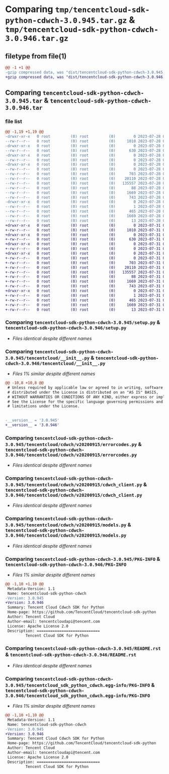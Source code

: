 # Comparing `tmp/tencentcloud-sdk-python-cdwch-3.0.945.tar.gz` & `tmp/tencentcloud-sdk-python-cdwch-3.0.946.tar.gz`

## filetype from file(1)

```diff
@@ -1 +1 @@
-gzip compressed data, was "dist/tencentcloud-sdk-python-cdwch-3.0.945.tar", last modified: Fri Jul 28 00:23:40 2023, max compression
+gzip compressed data, was "dist/tencentcloud-sdk-python-cdwch-3.0.946.tar", last modified: Mon Jul 31 00:21:50 2023, max compression
```

## Comparing `tencentcloud-sdk-python-cdwch-3.0.945.tar` & `tencentcloud-sdk-python-cdwch-3.0.946.tar`

### file list

```diff
@@ -1,19 +1,19 @@
-drwxr-xr-x   0 root         (0) root         (0)        0 2023-07-28 00:23:40.000000 tencentcloud-sdk-python-cdwch-3.0.945/
--rw-r--r--   0 root         (0) root         (0)     1010 2023-07-28 00:23:40.000000 tencentcloud-sdk-python-cdwch-3.0.945/setup.py
-drwxr-xr-x   0 root         (0) root         (0)        0 2023-07-28 00:23:40.000000 tencentcloud-sdk-python-cdwch-3.0.945/tencentcloud/
--rw-r--r--   0 root         (0) root         (0)      630 2023-07-28 00:23:40.000000 tencentcloud-sdk-python-cdwch-3.0.945/tencentcloud/__init__.py
-drwxr-xr-x   0 root         (0) root         (0)        0 2023-07-28 00:23:40.000000 tencentcloud-sdk-python-cdwch-3.0.945/tencentcloud/cdwch/
--rw-r--r--   0 root         (0) root         (0)        0 2023-07-28 00:23:40.000000 tencentcloud-sdk-python-cdwch-3.0.945/tencentcloud/cdwch/__init__.py
-drwxr-xr-x   0 root         (0) root         (0)        0 2023-07-28 00:23:40.000000 tencentcloud-sdk-python-cdwch-3.0.945/tencentcloud/cdwch/v20200915/
--rw-r--r--   0 root         (0) root         (0)        0 2023-07-28 00:23:40.000000 tencentcloud-sdk-python-cdwch-3.0.945/tencentcloud/cdwch/v20200915/__init__.py
--rw-r--r--   0 root         (0) root         (0)      703 2023-07-28 00:23:40.000000 tencentcloud-sdk-python-cdwch-3.0.945/tencentcloud/cdwch/v20200915/errorcodes.py
--rw-r--r--   0 root         (0) root         (0)    20110 2023-07-28 00:23:40.000000 tencentcloud-sdk-python-cdwch-3.0.945/tencentcloud/cdwch/v20200915/cdwch_client.py
--rw-r--r--   0 root         (0) root         (0)   135557 2023-07-28 00:23:40.000000 tencentcloud-sdk-python-cdwch-3.0.945/tencentcloud/cdwch/v20200915/models.py
--rw-r--r--   0 root         (0) root         (0)       88 2023-07-28 00:23:40.000000 tencentcloud-sdk-python-cdwch-3.0.945/setup.cfg
--rw-r--r--   0 root         (0) root         (0)     1669 2023-07-28 00:23:40.000000 tencentcloud-sdk-python-cdwch-3.0.945/PKG-INFO
--rw-r--r--   0 root         (0) root         (0)      743 2023-07-28 00:23:40.000000 tencentcloud-sdk-python-cdwch-3.0.945/README.rst
-drwxr-xr-x   0 root         (0) root         (0)        0 2023-07-28 00:23:40.000000 tencentcloud-sdk-python-cdwch-3.0.945/tencentcloud_sdk_python_cdwch.egg-info/
--rw-r--r--   0 root         (0) root         (0)        1 2023-07-28 00:23:40.000000 tencentcloud-sdk-python-cdwch-3.0.945/tencentcloud_sdk_python_cdwch.egg-info/dependency_links.txt
--rw-r--r--   0 root         (0) root         (0)      465 2023-07-28 00:23:40.000000 tencentcloud-sdk-python-cdwch-3.0.945/tencentcloud_sdk_python_cdwch.egg-info/SOURCES.txt
--rw-r--r--   0 root         (0) root         (0)     1669 2023-07-28 00:23:40.000000 tencentcloud-sdk-python-cdwch-3.0.945/tencentcloud_sdk_python_cdwch.egg-info/PKG-INFO
--rw-r--r--   0 root         (0) root         (0)       13 2023-07-28 00:23:40.000000 tencentcloud-sdk-python-cdwch-3.0.945/tencentcloud_sdk_python_cdwch.egg-info/top_level.txt
+drwxr-xr-x   0 root         (0) root         (0)        0 2023-07-31 00:21:50.000000 tencentcloud-sdk-python-cdwch-3.0.946/
+-rw-r--r--   0 root         (0) root         (0)     1010 2023-07-31 00:21:49.000000 tencentcloud-sdk-python-cdwch-3.0.946/setup.py
+drwxr-xr-x   0 root         (0) root         (0)        0 2023-07-31 00:21:50.000000 tencentcloud-sdk-python-cdwch-3.0.946/tencentcloud/
+-rw-r--r--   0 root         (0) root         (0)      630 2023-07-31 00:21:49.000000 tencentcloud-sdk-python-cdwch-3.0.946/tencentcloud/__init__.py
+drwxr-xr-x   0 root         (0) root         (0)        0 2023-07-31 00:21:50.000000 tencentcloud-sdk-python-cdwch-3.0.946/tencentcloud/cdwch/
+-rw-r--r--   0 root         (0) root         (0)        0 2023-07-31 00:21:49.000000 tencentcloud-sdk-python-cdwch-3.0.946/tencentcloud/cdwch/__init__.py
+drwxr-xr-x   0 root         (0) root         (0)        0 2023-07-31 00:21:50.000000 tencentcloud-sdk-python-cdwch-3.0.946/tencentcloud/cdwch/v20200915/
+-rw-r--r--   0 root         (0) root         (0)        0 2023-07-31 00:21:49.000000 tencentcloud-sdk-python-cdwch-3.0.946/tencentcloud/cdwch/v20200915/__init__.py
+-rw-r--r--   0 root         (0) root         (0)      703 2023-07-31 00:21:49.000000 tencentcloud-sdk-python-cdwch-3.0.946/tencentcloud/cdwch/v20200915/errorcodes.py
+-rw-r--r--   0 root         (0) root         (0)    20110 2023-07-31 00:21:49.000000 tencentcloud-sdk-python-cdwch-3.0.946/tencentcloud/cdwch/v20200915/cdwch_client.py
+-rw-r--r--   0 root         (0) root         (0)   135557 2023-07-31 00:21:49.000000 tencentcloud-sdk-python-cdwch-3.0.946/tencentcloud/cdwch/v20200915/models.py
+-rw-r--r--   0 root         (0) root         (0)       88 2023-07-31 00:21:50.000000 tencentcloud-sdk-python-cdwch-3.0.946/setup.cfg
+-rw-r--r--   0 root         (0) root         (0)     1669 2023-07-31 00:21:50.000000 tencentcloud-sdk-python-cdwch-3.0.946/PKG-INFO
+-rw-r--r--   0 root         (0) root         (0)      743 2023-07-31 00:21:49.000000 tencentcloud-sdk-python-cdwch-3.0.946/README.rst
+drwxr-xr-x   0 root         (0) root         (0)        0 2023-07-31 00:21:50.000000 tencentcloud-sdk-python-cdwch-3.0.946/tencentcloud_sdk_python_cdwch.egg-info/
+-rw-r--r--   0 root         (0) root         (0)        1 2023-07-31 00:21:50.000000 tencentcloud-sdk-python-cdwch-3.0.946/tencentcloud_sdk_python_cdwch.egg-info/dependency_links.txt
+-rw-r--r--   0 root         (0) root         (0)      465 2023-07-31 00:21:50.000000 tencentcloud-sdk-python-cdwch-3.0.946/tencentcloud_sdk_python_cdwch.egg-info/SOURCES.txt
+-rw-r--r--   0 root         (0) root         (0)     1669 2023-07-31 00:21:50.000000 tencentcloud-sdk-python-cdwch-3.0.946/tencentcloud_sdk_python_cdwch.egg-info/PKG-INFO
+-rw-r--r--   0 root         (0) root         (0)       13 2023-07-31 00:21:50.000000 tencentcloud-sdk-python-cdwch-3.0.946/tencentcloud_sdk_python_cdwch.egg-info/top_level.txt
```

### Comparing `tencentcloud-sdk-python-cdwch-3.0.945/setup.py` & `tencentcloud-sdk-python-cdwch-3.0.946/setup.py`

 * *Files identical despite different names*

### Comparing `tencentcloud-sdk-python-cdwch-3.0.945/tencentcloud/__init__.py` & `tencentcloud-sdk-python-cdwch-3.0.946/tencentcloud/__init__.py`

 * *Files 1% similar despite different names*

```diff
@@ -10,8 +10,8 @@
 # Unless required by applicable law or agreed to in writing, software
 # distributed under the License is distributed on an "AS IS" BASIS,
 # WITHOUT WARRANTIES OR CONDITIONS OF ANY KIND, either express or implied.
 # See the License for the specific language governing permissions and
 # limitations under the License.
 
 
-__version__ = '3.0.945'
+__version__ = '3.0.946'
```

### Comparing `tencentcloud-sdk-python-cdwch-3.0.945/tencentcloud/cdwch/v20200915/errorcodes.py` & `tencentcloud-sdk-python-cdwch-3.0.946/tencentcloud/cdwch/v20200915/errorcodes.py`

 * *Files identical despite different names*

### Comparing `tencentcloud-sdk-python-cdwch-3.0.945/tencentcloud/cdwch/v20200915/cdwch_client.py` & `tencentcloud-sdk-python-cdwch-3.0.946/tencentcloud/cdwch/v20200915/cdwch_client.py`

 * *Files identical despite different names*

### Comparing `tencentcloud-sdk-python-cdwch-3.0.945/tencentcloud/cdwch/v20200915/models.py` & `tencentcloud-sdk-python-cdwch-3.0.946/tencentcloud/cdwch/v20200915/models.py`

 * *Files identical despite different names*

### Comparing `tencentcloud-sdk-python-cdwch-3.0.945/PKG-INFO` & `tencentcloud-sdk-python-cdwch-3.0.946/PKG-INFO`

 * *Files 1% similar despite different names*

```diff
@@ -1,10 +1,10 @@
 Metadata-Version: 1.1
 Name: tencentcloud-sdk-python-cdwch
-Version: 3.0.945
+Version: 3.0.946
 Summary: Tencent Cloud Cdwch SDK for Python
 Home-page: https://github.com/TencentCloud/tencentcloud-sdk-python
 Author: Tencent Cloud
 Author-email: tencentcloudapi@tencent.com
 License: Apache License 2.0
 Description: ============================
         Tencent Cloud SDK for Python
```

### Comparing `tencentcloud-sdk-python-cdwch-3.0.945/README.rst` & `tencentcloud-sdk-python-cdwch-3.0.946/README.rst`

 * *Files identical despite different names*

### Comparing `tencentcloud-sdk-python-cdwch-3.0.945/tencentcloud_sdk_python_cdwch.egg-info/PKG-INFO` & `tencentcloud-sdk-python-cdwch-3.0.946/tencentcloud_sdk_python_cdwch.egg-info/PKG-INFO`

 * *Files 1% similar despite different names*

```diff
@@ -1,10 +1,10 @@
 Metadata-Version: 1.1
 Name: tencentcloud-sdk-python-cdwch
-Version: 3.0.945
+Version: 3.0.946
 Summary: Tencent Cloud Cdwch SDK for Python
 Home-page: https://github.com/TencentCloud/tencentcloud-sdk-python
 Author: Tencent Cloud
 Author-email: tencentcloudapi@tencent.com
 License: Apache License 2.0
 Description: ============================
         Tencent Cloud SDK for Python
```

